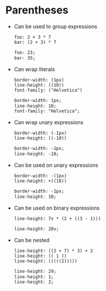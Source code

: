 Parentheses
===========

- Can be used to group expressions

  ~~~ lay
  foo: 2 + 3 * 7
  bar: (2 + 3) * 7
  ~~~

  ~~~ css
  foo: 23;
  bar: 35;
  ~~~

- Can wrap literals

  ~~~ lay
  border-width: (1px)
  line-height: ((10))
  font-family: ("Helvetica")
  ~~~

  ~~~ css
  border-width: 1px;
  line-height: 10;
  font-family: "Helvetica";
  ~~~

- Can wrap unary expressions

  ~~~ lay
  border-width: (-1px)
  line-height: ((-10))
  ~~~

  ~~~ css
  border-width: -1px;
  line-height: -10;
  ~~~

- Can be used on unary expressions

  ~~~ lay
  border-width: -(1px)
  line-height: +((10))
  ~~~

  ~~~ css
  border-width: -1px;
  line-height: 10;
  ~~~

- Can be used on binary expressions

  ~~~ lay
  line-height: 7v * (2 + ((3 - 1)))
  ~~~

  ~~~ css
  line-height: 28v;
  ~~~

- Can be nested

  ~~~ lay
  line-height: ((2 + 7) * 3) + 2
  line-height: (( 1 ))
  line-height: (((((2)))))
  ~~~

  ~~~ css
  line-height: 29;
  line-height: 1;
  line-height: 2;
  ~~~
